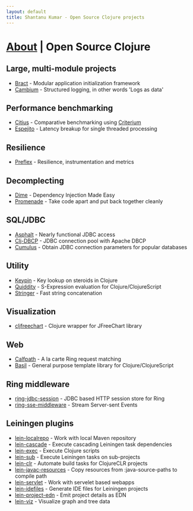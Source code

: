 ```yaml
---
layout: default
title: Shantanu Kumar - Open Source Clojure projects
---
```

# [About](/) | Open Source Clojure


## Large, multi-module projects

- [Bract](https://bract.github.io/) - Modular application initialization framework
- [Cambium](https://cambium-clojure.github.io/) - Structured logging, in other words 'Logs as data'

## Performance benchmarking

- [Citius](https://github.com/kumarshantanu/citius) - Comparative benchmarking using [Criterium](https://github.com/hugoduncan/criterium)
- [Espejito](https://github.com/kumarshantanu/espejito) - Latency breakup for single threaded processing

## Resilience

- [Preflex](https://github.com/kumarshantanu/preflex) - Resilience, instrumentation and metrics

## Decomplecting

- [Dime](https://github.com/kumarshantanu/dime) - Dependency Injection Made Easy
- [Promenade](https://github.com/kumarshantanu/promenade) - Take code apart and put back together cleanly

## SQL/JDBC

- [Asphalt](https://github.com/kumarshantanu/asphalt) - Nearly functional JDBC access
- [Clj-DBCP](https://github.com/kumarshantanu/clj-dbcp) - JDBC connection pool with Apache DBCP
- [Cumulus](https://github.com/kumarshantanu/cumulus) - Obtain JDBC connection parameters for popular databases

## Utility

- [Keypin](https://github.com/kumarshantanu/keypin) - Key lookup on steroids in Clojure
- [Quiddity](https://github.com/kumarshantanu/quiddity) - S-Expression evaluation for Clojure/ClojureScript
- [Stringer](https://github.com/kumarshantanu/stringer) - Fast string concatenation

## Visualization

- [cljfreechart](https://github.com/kumarshantanu/cljfreechart) - Clojure wrapper for JFreeChart library

## Web

- [Calfpath](https://github.com/kumarshantanu/calfpath) - A la carte Ring request matching
- [Basil](https://github.com/kumarshantanu/basil) - General purpose template library for Clojure/ClojureScript

## Ring middleware

- [ring-jdbc-session](https://github.com/kumarshantanu/ring-jdbc-session) - JDBC based HTTP session store for Ring
- [ring-sse-middleware](https://github.com/kumarshantanu/ring-sse-middleware) - Stream Server-sent Events

## Leiningen plugins

- [lein-localrepo](https://github.com/kumarshantanu/lein-localrepo) - Work with local Maven repository
- [lein-cascade](https://github.com/kumarshantanu/lein-cascade) - Execute cascading Leiningen task dependencies
- [lein-exec](https://github.com/kumarshantanu/lein-exec) - Execute Clojure scripts
- [lein-sub](https://github.com/kumarshantanu/lein-sub) - Execute Leiningen tasks on sub-projects
- [lein-clr](https://github.com/kumarshantanu/lein-clr) - Automate build tasks for ClojureCLR projects
- [lein-javac-resources](https://github.com/kumarshantanu/lein-javac-resources) - Copy resources from :java-source-paths to compile path
- [lein-servlet](https://github.com/kumarshantanu/lein-servlet) - Work with servelet based webapps
- [lein-idefiles](https://github.com/kumarshantanu/lein-idefiles) - Generate IDE files for Leiningen projects
- [lein-project-edn](https://github.com/kumarshantanu/lein-project-edn) - Emit project details as EDN
- [lein-viz](https://github.com/kumarshantanu/lein-viz) - Visualize graph and tree data

